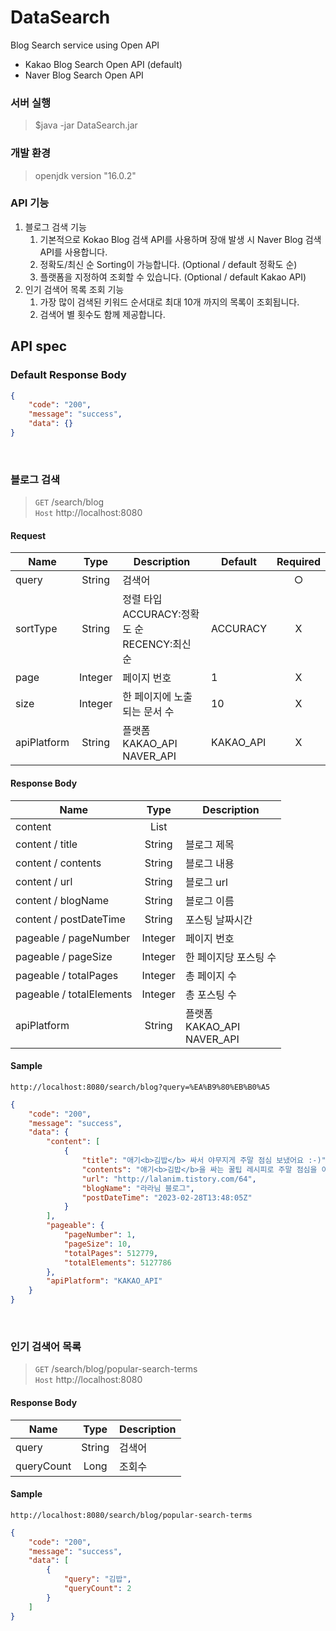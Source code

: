 # DataSearch
Blog Search service using Open API  
 - Kakao Blog Search Open API (default)
 - Naver Blog Search Open API


### 서버 실행
> $java -jar DataSearch.jar

### 개발 환경
> openjdk version "16.0.2"

### API 기능
1. 블로그 검색 기능
   1. 기본적으로 Kokao Blog 검색 API를 사용하며 장애 발생 시 Naver Blog 검색 API를 사용합니다.
   2. 정확도/최신 순 Sorting이 가능합니다. (Optional / default 정확도 순)
   3. 플랫폼을 지정하여 조회할 수 있습니다. (Optional / default Kakao API)
2. 인기 검색어 목록 조회 기능
   1. 가장 많이 검색된 키워드 순서대로 최대 10개 까지의 목록이 조회됩니다.
   2. 검색어 별 횟수도 함께 제공합니다.


## API spec

### Default Response Body
```json
{
    "code": "200",
    "message": "success",
    "data": {}
}
```

<br/>

### 블로그 검색
> `GET` /search/blog  
> `Host` http://localhost:8080

#### Request  
|Name|Type|Description|Default|Required|
|---|:---:|---|---|:---:|
|query|String|검색어| |○|
|sortType|String|정렬 타입<br/>ACCURACY:정확도 순<br/>RECENCY:최신 순|ACCURACY|X|
|page|Integer|페이지 번호|1|X|
|size|Integer|한 페이지에 노출되는 문서 수|10|X|
|apiPlatform|String|플랫폼<br/>KAKAO_API<br/>NAVER_API|KAKAO_API|X|


#### Response Body
|Name|Type|Description|
|---|:---:|---|
|content|List||
|content / title|String|블로그 제목|
|content / contents|String|블로그 내용|
|content / url|String|블로그 url|
|content / blogName|String|블로그 이름|
|content / postDateTime|String|포스팅 날짜시간|
|pageable / pageNumber|Integer|페이지 번호|
|pageable / pageSize|Integer|한 페이지당 포스팅 수|
|pageable / totalPages|Integer|총 페이지 수|
|pageable / totalElements|Integer|총 포스팅 수|
|apiPlatform|String|플랫폼<br/>KAKAO_API<br/>NAVER_API|

#### Sample
```http://localhost:8080/search/blog?query=%EA%B9%80%EB%B0%A5```
```json
{
    "code": "200",
    "message": "success",
    "data": {
        "content": [
            {
                "title": "애기<b>김밥</b> 싸서 야무지게 주말 점심 보냈어요 :-)",
                "contents": "애기<b>김밥</b>을 싸는 꿀팁 레시피로 주말 점심을 이렇게 또 보냈습니다. 주말마다 뭐 먹일까.. 늘 고민한다면 집<b>김밥</b> 어떠신가요? 어른 재료준비하면서 +1 만큼만 더 준비하면 간단합니다~ 재료는 호불호가 있어 알아서 가감해주세요 :-) 나님은 아무거나 잘먹지만, 최대한 안짜고 안자극을 원해요. 남편은 시금치 극혐...",
                "url": "http://lalanim.tistory.com/64",
                "blogName": "라라님 블로그",
                "postDateTime": "2023-02-28T13:48:05Z"
            }
        ],
        "pageable": {
            "pageNumber": 1,
            "pageSize": 10,
            "totalPages": 512779,
            "totalElements": 5127786
        },
        "apiPlatform": "KAKAO_API"
    }
}
```
<br/>

### 인기 검색어 목록
> `GET` /search/blog/popular-search-terms  
> `Host` http://localhost:8080


#### Response Body
|Name|Type|Description|
|---|:---:|---|
|query|String|검색어|
|queryCount|Long|조회수|


#### Sample
```http://localhost:8080/search/blog/popular-search-terms```
```json
{
    "code": "200",
    "message": "success",
    "data": [
        {
            "query": "김밥",
            "queryCount": 2
        }
    ]
}
```